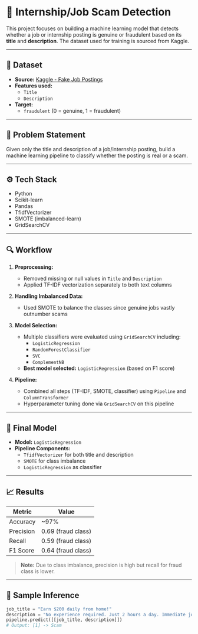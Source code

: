 # 💼 Internship/Job Scam Detection

This project focuses on building a machine learning model that detects whether a job or internship posting is genuine or fraudulent based on its **title** and **description**. The dataset used for training is sourced from Kaggle.

---

## 📂 Dataset

- **Source:** [Kaggle - Fake Job Postings](https://www.kaggle.com/datasets/shivamb/real-or-fake-fake-jobposting-prediction)
- **Features used:** 
  - `Title`
  - `Description`
- **Target:** 
  - `fraudulent` (0 = genuine, 1 = fraudulent)

---

## 🧪 Problem Statement

Given only the title and description of a job/internship posting, build a machine learning pipeline to classify whether the posting is real or a scam.

---

## ⚙️ Tech Stack

- Python
- Scikit-learn
- Pandas
- TfidfVectorizer
- SMOTE (imbalanced-learn)
- GridSearchCV

---

## 🔍 Workflow

1. **Preprocessing:**
   - Removed missing or null values in `Title` and `Description`
   - Applied TF-IDF vectorization separately to both text columns

2. **Handling Imbalanced Data:**
   - Used SMOTE to balance the classes since genuine jobs vastly outnumber scams

3. **Model Selection:**
   - Multiple classifiers were evaluated using `GridSearchCV` including:
     - `LogisticRegression`
     - `RandomForestClassifier`
     - `SVC`
     - `ComplementNB`
   - **Best model selected:** `LogisticRegression` (based on F1 score)

4. **Pipeline:**
   - Combined all steps (TF-IDF, SMOTE, classifier) using `Pipeline` and `ColumnTransformer`
   - Hyperparameter tuning done via `GridSearchCV` on this pipeline

---

## 🧠 Final Model

- **Model:** `LogisticRegression`
- **Pipeline Components:**
  - `TfidfVectorizer` for both title and description
  - `SMOTE` for class imbalance
  - `LogisticRegression` as classifier

---

## 📈 Results

| Metric        | Value             |
|---------------|-------------------|
| Accuracy      | ~97%              |
| Precision     | 0.69 (fraud class) |
| Recall        | 0.59  (fraud class) |
| F1 Score      | 0.64  (fraud class) |

> **Note:** Due to class imbalance, precision is high but recall for fraud class is lower.

---

## 🧪 Sample Inference

```python
job_title = "Earn $200 daily from home!"
description = "No experience required. Just 2 hours a day. Immediate joining. Limited seats."
pipeline.predict([[job_title, description]]) 
# Output: [1] -> Scam
